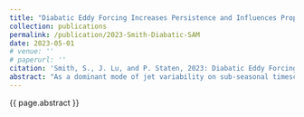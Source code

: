 ```yaml
---
title: "Diabatic Eddy Forcing Increases Persistence and Influences Propagation of the Southern Annular Mode in MERRA2"
collection: publications
permalink: /publication/2023-Smith-Diabatic-SAM
date: 2023-05-01
# venue: ''
# paperurl: ''
citation: 'Smith, S., J. Lu, and P. Staten, 2023: Diabatic Eddy Forcing Increases Persistence and Influences Propagation of the Southern Annular Mode in MERRA2. <i>Journal of Atmospheric Science</i> (intended). In preparation.'
abstract: "As a dominant mode of jet variability on sub-seasonal timescales, the Southern Annular Mode (SAM) provides a window into how the atmosphere can produce internal oscillations on longer-than-synoptic timescales. However, because recent generations of Earth system models do not properly simulate SAM’s timescales, previous work has sought to identify the determinants of SAM’s behavior.  While SAM’s existence can be explained by dry, purely barotropic theories, the timescale for its persistence and propagation is set by a lagged interaction between barotropic and baroclinic mechanisms, making the exact physical mechanisms difficult to identify. By analyzing the eddy flux convergence budget in the MERRA2 reanalysis, we contend that diabatic processes, such as condensation and radiative heating, are the main contributors to SAM persistence in the non-propagating regime. In the propagating regime, baroclinic processes are the dominant source of persistence and strong drivers of propagation. These diabatic feedbacks on SAM are consistent with modulation of the storm track latitude by SAM, altering the emission temperature and cloud cover over individual waves. Therefore, we suggest that any attempts to improve SAM representation in models should strongly consider the influence of storm track location, as well as cloud and moisture parameterizations."
---
```

{{ page.abstract }}